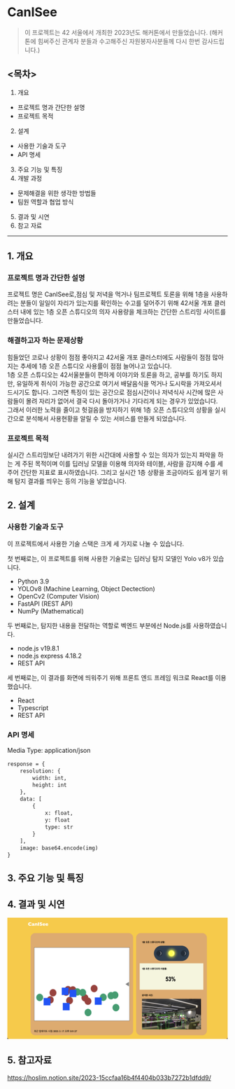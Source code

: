 CanISee
=========
> 이 프로젝트는 42 서울에서 개최한 2023년도 해커톤에서 만들었습니다. 
>(해커톤에 힘써주신 관계자 분들과 수고해주신 자원봉자사분들께 다시 한번 감사드립니다.)

## <목차>
1. 개요
* 프로젝트 명과 간단한 설명
* 프로젝트 목적
2. 설계
* 사용한 기술과 도구
* API 명세
3. 주요 기능 및 특징
4. 개발 과정
* 문제해결을 위한 생각한 방법들
* 팀원 역할과 협업 방식
5. 결과 및 시연
6. 참고 자료
<hr/>

## 1. 개요
### 프로젝트 명과 간단한 설명
  프로젝트 명은 CanISee로,점심 및 저녁을 먹거나 팀프로젝트 토론을 위해 1층을 사용하려는 분들이
일일이 자리가 있는지를 확인하는 수고를 덜어주기 위해 42서울 개포 클러스터 내에 있는 1층 오픈
스튜디오의 의자 사용량을 체크하는 간단한 스트리밍 사이트를 만들었습니다.

### 해결하고자 하는 문제상황
힘들었던 코로나 상황이 점점 좋아지고 42서울 개포 클러스터에도 사람들이 점점 많아지는 추세에 1층 오픈 스튜디오 사용률이 점점 늘어나고 있습니다.   
1층 오픈 스튜디오는 42서울분들이 편하게 이야기와 토론을 하고, 공부를 하기도 하지만, 유일하게 취식이 가능한 공간으로 여기서 배달음식을 먹거나 도시락을 가져오셔서
드시기도 합니다.   그러면 특징이 있는 공간으로 점심시간이나 저녁식사 시간에 많은 사람들이 몰려 자리가 없어서 결국 다시 돌아가거나 기다리게 되는 경우가 있었습니다.   
그래서 이러한 노력을 줄이고 헛걸음을 방지하기 위해 1층 오픈 스튜디오의 상황을 실시간으로 분석해서 사용현황을 알릴 수 있는 서비스를 만들게 되었습니다.   
   
### 프로젝트 목적
  실시간 스트리밍보단 내려가기 위한 시간대에 사용할 수 있는 의자가 있는지 파악을 하는 게 주된 목적이며
이를 딥러닝 모델을 이용해 의자와 테이블, 사람을 감지해 수를 세주어 간단한 지표로 표시하였습니다.
그리고 실시간 1층 상황을 조금이라도 쉽게 알기 위해 탐지 결과를 띄우는 등의 기능을 넣었습니다.

## 2. 설계
### 사용한 기술과 도구
  이 프로젝트에서 사용한 기술 스택은 크게 세 가지로 나눌 수 있습니다.   
     
첫 번째로는, 이 프로젝트를 위해 사용한 기술로는 딥러닝 탐지 모델인 Yolo v8가 있습니다.   
 - Python 3.9   
 - YOLOv8 (Machine Learning, Object Dectection)   
 - OpenCv2 (Computer Vision)   
 - FastAPI (REST API)   
 - NumPy (Mathematical)    

두 번째로는, 탐지한 내용을 전달하는 역할로 벡엔드 부분에선 Node.js를 사용하였습니다.   
 - node.js v19.8.1   
 - node.js express 4.18.2   
 - REST API   
   
세 번째로는, 이 결과를 화면에 띄워주기 위해 프론트 엔드 프레임 워크로 React를 이용했습니다.
 - React   
 - Typescript   
 - REST API     

### API 명세
Media Type: application/json

```python3
response = {
	resolution: {
		width: int,
		height: int
	},
	data: [
		{
			x: float,
			y: float
			type: str
		}
	],
	image: base64.encode(img)
}	
```

## 3. 주요 기능 및 특징

## 4. 결과 및 시연
!["정상적으로 출력된 결과물"](./결과물.png)

## 5. 참고자료
<https://hoslim.notion.site/2023-15ccfaa16b4f4404b033b7272b1dfdd9/>
